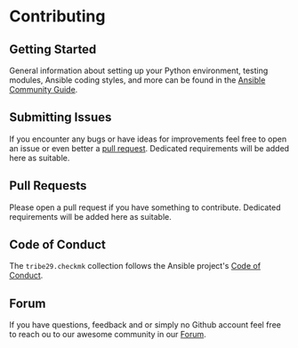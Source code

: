 # Contributing

## Getting Started

General information about setting up your Python environment, testing modules,
Ansible coding styles, and more can be found in the [Ansible Community Guide](
https://docs.ansible.com/ansible/latest/community/index.html).


## Submitting Issues

If you encounter any bugs or have ideas for improvements feel free to open an issue or even better a [pull request](#Pull-Requests).
Dedicated requirements will be added here as suitable.

## Pull Requests

Please open a pull request if you have something to contribute.
Dedicated requirements will be added here as suitable.

## Code of Conduct

The `tribe29.checkmk` collection follows the Ansible project's 
[Code of Conduct](https://docs.ansible.com/ansible/devel/community/code_of_conduct.html).

## Forum

If you have questions, feedback and or simply no Github account feel free to reach ou to our awesome community in our [Forum](https://community.checkmk.com).